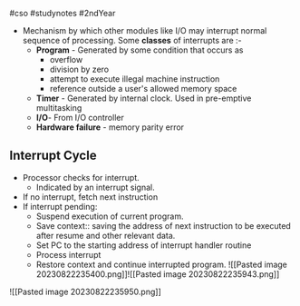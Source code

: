 #cso #studynotes #2ndYear

- Mechanism by which other modules like I/O may interrupt normal sequence of processing. Some **classes** of interrupts are :-
	- **Program** - Generated by some condition that occurs as  
		- overflow
		- division by zero
		- attempt to execute illegal machine instruction
		- reference outside a user's allowed memory space
	- **Timer** - Generated by internal clock. Used in pre-emptive multitasking
	- **I/O**- From I/O controller
	- **Hardware failure** - memory parity error

## Interrupt Cycle

- Processor checks for interrupt.
	- Indicated by an interrupt signal.
- If no interrupt, fetch next instruction
- If interrupt pending:
	- Suspend execution of current program.
	- Save context:: saving the address of next instruction to be executed after resume and other relevant data.
	- Set PC to the starting address of interrupt handler routine
	- Process interrupt
	- Restore context and continue interrupted program.
![[Pasted image 20230822235400.png]]![[Pasted image 20230822235943.png]]
	
![[Pasted image 20230822235950.png]]
